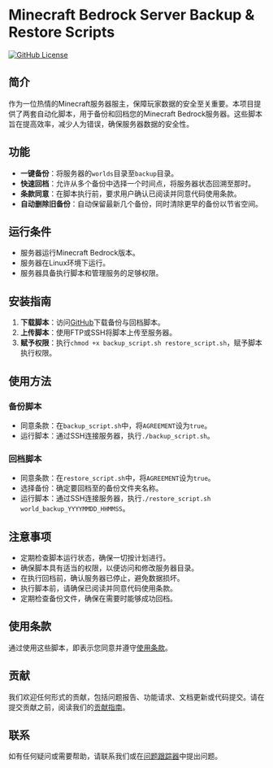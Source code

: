 # Minecraft Bedrock Server Backup & Restore Scripts

[![GitHub License](https://img.shields.io/badge/license-MIT-lightblue.svg)](https://opensource.org/licenses/MIT)

## 简介

作为一位热情的Minecraft服务器服主，保障玩家数据的安全至关重要。本项目提供了两套自动化脚本，用于备份和回档您的Minecraft Bedrock服务器。这些脚本旨在提高效率，减少人为错误，确保服务器数据的安全性。

## 功能

- **一键备份**：将服务器的`worlds`目录至`backup`目录。
- **快速回档**：允许从多个备份中选择一个时间点，将服务器状态回溯至那时。
- **条款同意**：在脚本执行前，要求用户确认已阅读并同意代码使用条款。
- **自动删除旧备份**：自动保留最新几个备份，同时清除更早的备份以节省空间。

## 运行条件

- 服务器运行Minecraft Bedrock版本。
- 服务器在Linux环境下运行。
- 服务器具备执行脚本和管理服务的足够权限。

## 安装指南

1. **下载脚本**：访问[GitHub](https://github.com/craftblockht6x/minecraft-bedrock-backup)下载备份与回档脚本。
2. **上传脚本**：使用FTP或SSH将脚本上传至服务器。
3. **赋予权限**：执行`chmod +x backup_script.sh restore_script.sh`，赋予脚本执行权限。

## 使用方法

### 备份脚本

- 同意条款：在`backup_script.sh`中，将`AGREEMENT`设为`true`。
- 运行脚本：通过SSH连接服务器，执行`./backup_script.sh`。

### 回档脚本

- 同意条款：在`restore_script.sh`中，将`AGREEMENT`设为`true`。
- 选择备份：确定要回档至的备份文件夹名称。
- 运行脚本：通过SSH连接服务器，执行`./restore_script.sh world_backup_YYYYMMDD_HHMMSS`。

## 注意事项

- 定期检查脚本运行状态，确保一切按计划进行。
- 确保脚本具有适当的权限，以便访问和修改服务器目录。
- 在执行回档前，确认服务器已停止，避免数据损坏。
- 执行脚本前，请确保已阅读并同意代码使用条款。
- 定期检查备份文件，确保在需要时能够成功回档。

## 使用条款

通过使用这些脚本，即表示您同意并遵守[使用条款](https://github.com/craftblockht6x/minecraft-bedrock-backup/blob/main/LICENSE.md)。

## 贡献

我们欢迎任何形式的贡献，包括问题报告、功能请求、文档更新或代码提交。请在提交贡献之前，阅读我们的[贡献指南](https://github.com/craftblockht6x/minecraft-bedrock-backup/blob/main/CONTRIBUTING.md)。

## 联系

如有任何疑问或需要帮助，请联系我们或在[问题跟踪器](https://github.com/craftblockht6x/minecraft-bedrock-backup/issues)中提出问题。
